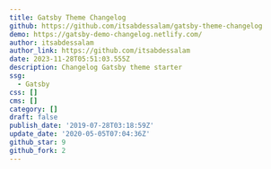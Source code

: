 ```yaml
---
title: Gatsby Theme Changelog
github: https://github.com/itsabdessalam/gatsby-theme-changelog
demo: https://gatsby-demo-changelog.netlify.com/
author: itsabdessalam
author_link: https://github.com/itsabdessalam
date: 2023-11-28T05:51:03.555Z
description: Changelog Gatsby theme starter
ssg:
  - Gatsby
css: []
cms: []
category: []
draft: false
publish_date: '2019-07-28T03:18:59Z'
update_date: '2020-05-05T07:04:36Z'
github_star: 9
github_fork: 2
---
```

